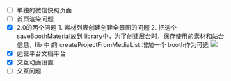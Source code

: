 
- [ ] 单独的微信快照页面
- [ ] 首页渲染问题
- [x] 2.0的两个问题 1. 素材列表创建创建全景图的问题 2. 把这个saveBoothMaterial放到 library中，为了创建展台时，保存使用的素材和站台信息，lib 中 的 createProjectFromMediaList 增加一个 booth作为可选
![](Pasted%20image%2020240604094742.png)
 - [x] 运营平台文档平台
 - [x] 交互动画设置
 - [ ] 交互问题